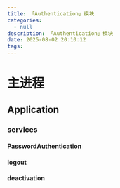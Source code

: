 ```yaml
---
title: 「Authentication」模块
categories:
  - null
description: 「Authentication」模块
date: 2025-08-02 20:10:12
tags:
---
```


# 主进程

## Application

### services

#### PasswordAuthentication

#### 

#### logout

#### deactivation

